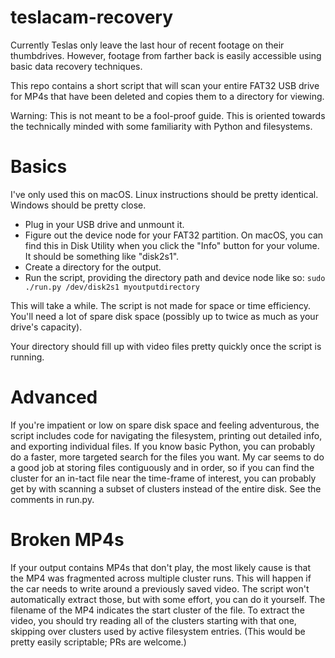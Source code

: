 # teslacam-recovery

Currently Teslas only leave the last hour of recent footage on their thumbdrives. However, footage from farther back is easily accessible using basic data recovery techniques.

This repo contains a short script that will scan your entire FAT32 USB drive for MP4s that have been deleted and copies them to a directory for viewing.

Warning: This is not meant to be a fool-proof guide. This is oriented towards the technically minded with some familiarity with Python and filesystems.

# Basics

I've only used this on macOS. Linux instructions should be pretty identical. Windows should be pretty close.

* Plug in your USB drive and unmount it.
* Figure out the device node for your FAT32 partition. On macOS, you can find this in Disk Utility when you click the "Info" button for your volume. It should be something like "disk2s1".
* Create a directory for the output.
* Run the script, providing the directory path and device node like so: `sudo ./run.py /dev/disk2s1 myoutputdirectory`

This will take a while. The script is not made for space or time efficiency. You'll need a lot of spare disk space (possibly up to twice as much as your drive's capacity).

Your directory should fill up with video files pretty quickly once the script is running.

# Advanced

If you're impatient or low on spare disk space and feeling adventurous, the script includes code for navigating the filesystem, printing out detailed info, and exporting individual files. If you know basic Python, you can probably do a faster, more targeted search for the files you want. My car seems to do a good job at storing files contiguously and in order, so if you can find the cluster for an in-tact file near the time-frame of interest, you can probably get by with scanning a subset of clusters instead of the entire disk. See the comments in run.py.

# Broken MP4s

If your output contains MP4s that don't play, the most likely cause is that the MP4 was fragmented across multiple cluster runs. This will happen if the car needs to write around a previously saved video. The script won't automatically extract those, but with some effort, you can do it yourself. The filename of the MP4 indicates the start cluster of the file. To extract the video, you should try reading all of the clusters starting with that one, skipping over clusters used by active filesystem entries. (This would be pretty easily scriptable; PRs are welcome.)
